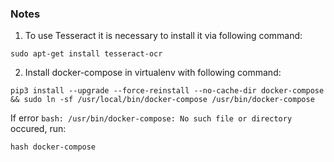 ### Notes

1. To use Tesseract it is necessary to install it via following command:
```
sudo apt-get install tesseract-ocr
```

2. Install docker-compose in virtualenv with following command:
```
pip3 install --upgrade --force-reinstall --no-cache-dir docker-compose && sudo ln -sf /usr/local/bin/docker-compose /usr/bin/docker-compose
```
If error ```bash: /usr/bin/docker-compose: No such file or directory``` occured, run:
```
hash docker-compose
```

